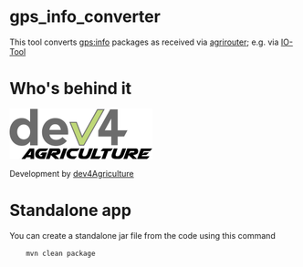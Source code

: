 # gps_info_converter
This tool converts [gps:info](https://github.com/DKE-Data/agrirouter-interface-documentation/blob/develop/docs/tmt/gps.adoc) packages as received via [agrirouter](https://my-agrirouter.com/en/); e.g. via [IO-Tool](https://io.my-agrirouter.com)

# Who's behind it

![dev4Agriculture](assets/dev4Agriculture.png)

Development by [dev4Agriculture](https://www.dev4Agriculture.de)


# Standalone app

You can create a standalone jar file from the code using this command

```bash
    mvn clean package
```
